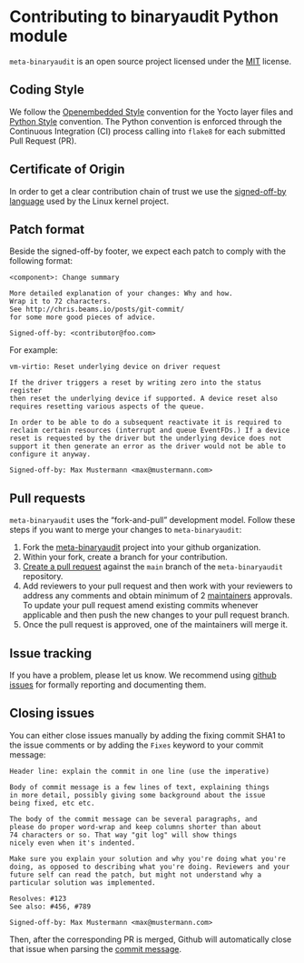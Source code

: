 # Contributing to binaryaudit Python module

`meta-binaryaudit` is an open source project licensed under the [MIT](https://opensource.org/licenses/MIT) license.

## Coding Style

We follow the [Openembedded Style](https://www.openembedded.org/wiki/Styleguide) convention
for the Yocto layer files and
[Python Style](https://www.python.org/dev/peps/pep-0008/) convention. The Python convention
is enforced through the Continuous Integration (CI) process calling into `flake8` for each
submitted Pull Request (PR).

## Certificate of Origin

In order to get a clear contribution chain of trust we use the [signed-off-by language](https://01.org/community/signed-process)
used by the Linux kernel project.

## Patch format

Beside the signed-off-by footer, we expect each patch to comply with the following format:

```
<component>: Change summary

More detailed explanation of your changes: Why and how.
Wrap it to 72 characters.
See http://chris.beams.io/posts/git-commit/
for some more good pieces of advice.

Signed-off-by: <contributor@foo.com>
```

For example:

```
vm-virtio: Reset underlying device on driver request
    
If the driver triggers a reset by writing zero into the status register
then reset the underlying device if supported. A device reset also
requires resetting various aspects of the queue.
    
In order to be able to do a subsequent reactivate it is required to
reclaim certain resources (interrupt and queue EventFDs.) If a device
reset is requested by the driver but the underlying device does not
support it then generate an error as the driver would not be able to
configure it anyway.
    
Signed-off-by: Max Mustermann <max@mustermann.com>
```

## Pull requests

`meta-binaryaudit` uses the “fork-and-pull” development model. Follow these steps if
you want to merge your changes to `meta-binaryaudit`:

1. Fork the [meta-binaryaudit](https://github.com/clio-project/meta-binaryaudit) project
   into your github organization.
2. Within your fork, create a branch for your contribution.
3. [Create a pull request](https://help.github.com/articles/creating-a-pull-request-from-a-fork/)
   against the `main` branch of the `meta-binaryaudit` repository.
4. Add reviewers to your pull request and then work with your reviewers to address
   any comments and obtain minimum of 2 [maintainers](MAINTAINERS.md) approvals.
   To update your pull request amend existing commits whenever applicable and
   then push the new changes to your pull request branch.
5. Once the pull request is approved, one of the maintainers will merge it.

## Issue tracking

If you have a problem, please let us know. We recommend using
[github issues](https://github.com/clio-project/meta-binaryaudit/issues/new) for formally
reporting and documenting them.

## Closing issues

You can either close issues manually by adding the fixing commit SHA1 to the issue
comments or by adding the `Fixes` keyword to your commit message:

```
Header line: explain the commit in one line (use the imperative)

Body of commit message is a few lines of text, explaining things
in more detail, possibly giving some background about the issue
being fixed, etc etc.

The body of the commit message can be several paragraphs, and
please do proper word-wrap and keep columns shorter than about
74 characters or so. That way "git log" will show things
nicely even when it's indented.

Make sure you explain your solution and why you're doing what you're
doing, as opposed to describing what you're doing. Reviewers and your
future self can read the patch, but might not understand why a
particular solution was implemented.

Resolves: #123
See also: #456, #789

Signed-off-by: Max Mustermann <max@mustermann.com>
```

Then, after the corresponding PR is merged, Github will automatically close that issue when parsing the
[commit message](https://help.github.com/articles/closing-issues-via-commit-messages/).
